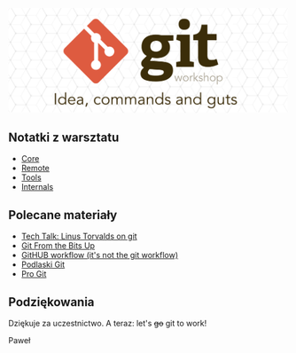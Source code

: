 ![workshop logo](logo.png)

## Notatki z warsztatu

* [Core](core/README.md)
* [Remote](remote/README.md)
* [Tools](tools/README.md)
* [Internals](internals/README.md)

## Polecane materiały

* [Tech Talk: Linus Torvalds on git](https://www.youtube.com/watch?v=4XpnKHJAok8)
* [Git From the Bits Up](https://www.youtube.com/watch?v=MYP56QJpDr4)
* [GitHUB workflow (it's not the git workflow)](https://guides.github.com/introduction/flow/)
* [Podlaski Git](https://github.com/maciejkorsan/podlaskigit)
* [Pro Git](https://git-scm.com/book/en/v2)

## Podziękowania  

Dziękuje za uczestnictwo. A teraz: let's ~~go~~ git to work!

Paweł
